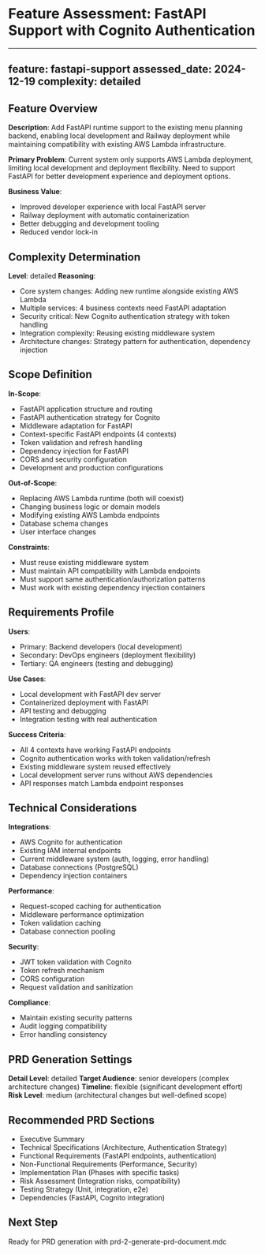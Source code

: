 # Feature Assessment: FastAPI Support with Cognito Authentication

---
feature: fastapi-support
assessed_date: 2024-12-19
complexity: detailed
---

## Feature Overview
**Description**: Add FastAPI runtime support to the existing menu planning backend, enabling local development and Railway deployment while maintaining compatibility with existing AWS Lambda infrastructure.

**Primary Problem**: Current system only supports AWS Lambda deployment, limiting local development and deployment flexibility. Need to support FastAPI for better development experience and deployment options.

**Business Value**: 
- Improved developer experience with local FastAPI server
- Railway deployment with automatic containerization
- Better debugging and development tooling
- Reduced vendor lock-in

## Complexity Determination
**Level**: detailed
**Reasoning**: 
- Core system changes: Adding new runtime alongside existing AWS Lambda
- Multiple services: 4 business contexts need FastAPI adaptation
- Security critical: New Cognito authentication strategy with token handling
- Integration complexity: Reusing existing middleware system
- Architecture changes: Strategy pattern for authentication, dependency injection

## Scope Definition
**In-Scope**: 
- FastAPI application structure and routing
- FastAPI authentication strategy for Cognito
- Middleware adaptation for FastAPI
- Context-specific FastAPI endpoints (4 contexts)
- Token validation and refresh handling
- Dependency injection for FastAPI
- CORS and security configuration
- Development and production configurations

**Out-of-Scope**: 
- Replacing AWS Lambda runtime (both will coexist)
- Changing business logic or domain models
- Modifying existing AWS Lambda endpoints
- Database schema changes
- User interface changes

**Constraints**: 
- Must reuse existing middleware system
- Must maintain API compatibility with Lambda endpoints
- Must support same authentication/authorization patterns
- Must work with existing dependency injection containers

## Requirements Profile
**Users**: 
- Primary: Backend developers (local development)
- Secondary: DevOps engineers (deployment flexibility)
- Tertiary: QA engineers (testing and debugging)

**Use Cases**: 
- Local development with FastAPI dev server
- Containerized deployment with FastAPI
- API testing and debugging
- Integration testing with real authentication

**Success Criteria**: 
- All 4 contexts have working FastAPI endpoints
- Cognito authentication works with token validation/refresh
- Existing middleware system reused effectively
- Local development server runs without AWS dependencies
- API responses match Lambda endpoint responses

## Technical Considerations
**Integrations**: 
- AWS Cognito for authentication
- Existing IAM internal endpoints
- Current middleware system (auth, logging, error handling)
- Database connections (PostgreSQL)
- Dependency injection containers

**Performance**: 
- Request-scoped caching for authentication
- Middleware performance optimization
- Token validation caching
- Database connection pooling

**Security**: 
- JWT token validation with Cognito
- Token refresh mechanism
- CORS configuration
- Request validation and sanitization

**Compliance**: 
- Maintain existing security patterns
- Audit logging compatibility
- Error handling consistency

## PRD Generation Settings
**Detail Level**: detailed
**Target Audience**: senior developers (complex architecture changes)
**Timeline**: flexible (significant development effort)
**Risk Level**: medium (architectural changes but well-defined scope)

## Recommended PRD Sections
- Executive Summary
- Technical Specifications (Architecture, Authentication Strategy)
- Functional Requirements (FastAPI endpoints, authentication)
- Non-Functional Requirements (Performance, Security)
- Implementation Plan (Phases with specific tasks)
- Risk Assessment (Integration risks, compatibility)
- Testing Strategy (Unit, integration, e2e)
- Dependencies (FastAPI, Cognito integration)

## Next Step
Ready for PRD generation with prd-2-generate-prd-document.mdc
